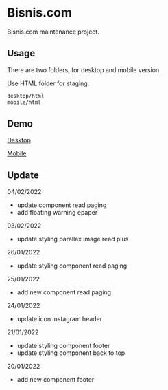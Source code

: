 # Bisnis.com

Bisnis.com maintenance project.

## Usage

There are two folders, for desktop and mobile version.

Use HTML folder for staging.

```bash
desktop/html
mobile/html
```

## Demo 
[Desktop](https://ilmaisme.github.io/bisniscom/desktop/html)

[Mobile](https://ilmaisme.github.io/bisniscom/mobile/html)

## Update
04/02/2022
* update component read paging
* add floating warning epaper

03/02/2022
* update styling parallax image read plus

26/01/2022
* update styling component read paging

25/01/2022
* add new component read paging

24/01/2022
* update icon instagram header

21/01/2022
* update styling component footer
* update styling component back to top

20/01/2022
* add new component footer